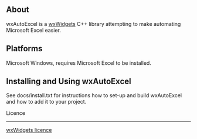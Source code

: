 About
---------

wxAutoExcel is a [wxWidgets](www.wxwidgets.org) C++ library attempting to make automating Microsoft Excel easier.


Platforms
---------

Microsoft Windows, requires Microsoft Excel to be installed.


Installing and Using wxAutoExcel
---------

See docs/install.txt for instructions how to set-up and build wxAutoExcel and how to
add it to your project.


Licence

---------


[wxWidgets licence](https://github.com/wxWidgets/wxWidgets/blob/master/docs/licence.txt) 